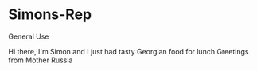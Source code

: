 # Simons-Rep
General Use

Hi there, I'm Simon and I just had tasty Georgian food for lunch
Greetings from Mother Russia
